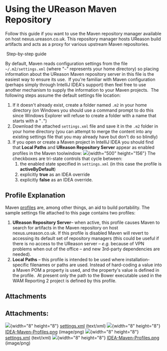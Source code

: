 # Using the UReason Maven Repository

Follow this guide if you want to use the Maven repository manager available on host nexus.ureason.co.uk. This repository manager hosts UReason build artifacts and acts as a proxy for various upstream Maven repositories.

 Step-by-step guide

By default, Maven reads configuration settings from the file `~/.m2/settings.xml` (where "`~`" represents your home directory) so placing information about the UReason Maven repository server in this file is the easiest way to ensure its use.  If you're familiar with Maven configuration (perhaps simply through IntelliJ IDEA's support) then feel free to use another mechanism to supply the information to your Maven projects.  The following steps assume the default settings file location:

1.  If it doesn't already exist, create a folder named `.m2` in your home directory (on Windows you should use a command prompt to do this since Windows Explorer will refuse to create a folder with a name that starts with a "`.`")
2.  Download the attached `settings.xml` file and save it in the `.m2` folder in your home directory (you can attempt to merge the content into any existing settings file that you may already have but don't do so blindly)
3.  If you open or create a Maven project in IntelliJ IDEA you should find that **Local Paths** and **UReason Repository Server** appear as enabled profiles in the Maven toolwindow:
    ![](/assets/attachments/19333162/19464203.png){width="500" height="156"}
    The checkboxes are tri-state controls that cycle between:
    1.  the enabled state specified in `settings.xml` (in this case the profile is **activeByDefault**)
    2.  explicitly **true** as an IDEA override
    3.  explicitly **false** as an IDEA override.

## Profile Explanation

Maven [profiles](http://maven.apache.org/guides/introduction/introduction-to-profiles.html) are, among other things, an aid to build portability. The sample settings file attached to this page contains two profiles:

1.  **UReason Repository Server**– when active, this profile causes Maven to search for artifacts in the Maven repository on host nexus.ureason.co.uk. If this profile is disabled Maven will revert to accessing its default set of repository managers (this could be useful if there is no access to the UReason server – *e.g.* because of VPN problems when out of the office – and new 3rd-party dependencies are needed).
2.  **Local Paths** – this profile is intended to be used where installation-specific filenames or paths are used. Instead of hard-coding a value into a Maven POM a property is used, and the property's value is defined in the profile.  At present only the path to the Bower executable used in the WAM Reporting 2 project is defined by this profile.

## Attachments

## Attachments:

![](assets/images/icons/bullet_blue.gif){width="8" height="8"} [settings.xml](/assets/attachments/19333162/19730614.xml) (text/xml)
![](assets/images/icons/bullet_blue.gif){width="8" height="8"} [IDEA-Maven-Profiles.png](/assets/attachments/19333162/19731229.png) (image/png)
![](assets/images/icons/bullet_blue.gif){width="8" height="8"} [settings.xml](/assets/attachments/19333162/19464202.xml) (text/xml)
![](assets/images/icons/bullet_blue.gif){width="8" height="8"} [IDEA-Maven-Profiles.png](/assets/attachments/19333162/19464203.png) (image/png)


